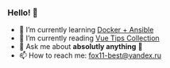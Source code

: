 ### Hello! 👋

- 🌱 I’m currently learning [Docker + Ansible](https://www.udemy.com/course/docker-ansible/)
- 📖 I’m currently reading [Vue Tips Collection](https://michaelnthiessen.com/vue-tips-collection)
- 💬 Ask me about **absolutly anything** 👻
- 📫 How to reach me: fox11-best@yandex.ru
